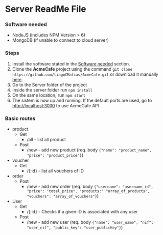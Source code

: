 # Server ReadMe File

### Software needed
* NodeJS (includes NPM Version > 6)
* MongoDB (if unable to connect to cloud server)


### Steps 
1. Install the software stated in the [Software needed](https://github.com/tiagoCMatias/AcmeCafe/tree/master/Server#software-needed) section.
2. Clone the **AcmeCafe** project using the command `git clone https://github.com/tiagoCMatias/AcmeCafe.git` or download it manually [here](https://github.com/tiagoCMatias/AcmeCafe/archive/master.zip).
3. Go to the Server folder of the project
4. Inside the server folder run `npm install`
5. On the same location, run `npm start`
7. The sistem is now up and running. If the default ports are used, go to [http://localhost:3000](http://localhost:3000) to use AcmeCafe API

### Basic routes

* product
  * Get
    * /all - list all product
  * Post
    * /new - add new product (req. body `{"name": "product_name", "price": "product_price"}`)
* voucher
  * Get
    * /{:id} - list all vouchers of ID
* order
  * Post
    * /new - add new order (req. body `{"username": "username_id", "price": "total_price", "products:" "array_of_products", "vouchers": "array_of_vouchers"}`)
* User
  * Get
    * /{:id} - Checks if a given ID is associated with any user
  * Post
    * /new - add new user (req. body `{"name": "user_name", "nif": "user_nif", "public_key": "user_publicKey"}`)
